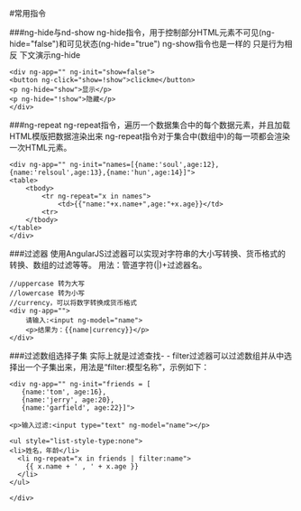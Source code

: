 #常用指令

###ng-hide与nd-show
ng-hide指令，用于控制部分HTML元素不可见(ng-hide="false")和可见状态(ng-hide="true")
ng-show指令也是一样的 只是行为相反 下文演示ng-hide
```
<div ng-app="" ng-init="show=false">
<button ng-click="show=!show">clickme</button>
<p ng-hide="show">显示</p>
<p ng-hide="!show">隐藏</p>
</div>

```

###ng-repeat
ng-repeat指令，遍历一个数据集合中的每个数据元素，并且加载HTML模版把数据渲染出来
ng-repeat指令对于集合中(数组中)的每一项都会渲染一次HTML元素。
```
<div ng-app="" ng-init="names=[{name:'soul',age:12},{name:'relsoul',age:13},{name:'hun',age:14}]">
<table>
	<tbody>
		<tr ng-repeat="x in names">
			<td>{{"name:"+x.name+",age:"+x.age}}</td>
		<tr>
	</tbody>
</table>
</div>
```

###过滤器
使用AngularJS过滤器可以实现对字符串的大小写转换、货币格式的转换、数组的过滤等等。
用法：管道字符(|)+过滤器名。
```
//uppercase 转为大写
//lowercase 转为小写
//currency，可以将数字转换成货币格式
<div ng-app="">
	请输入:<input ng-model="name">
	<p>结果为：{{name|currency}}</p>
</div>

```


###过滤数组选择子集
实际上就是过滤查找- -
 filter过滤器可以过滤数组并从中选择出一个子集出来，用法是“filter:模型名称”，示例如下：
```
<div ng-app="" ng-init="friends = [
   {name:'tom', age:16},
   {name:'jerry', age:20}, 
   {name:'garfield', age:22}]">
 
<p>输入过滤:<input type="text" ng-model="name"></p>
 
<ul style="list-style-type:none">
<li>姓名，年龄</li>
  <li ng-repeat="x in friends | filter:name">
    {{ x.name + ' , ' + x.age }}
  </li>
</ul>
 
</div>
```









